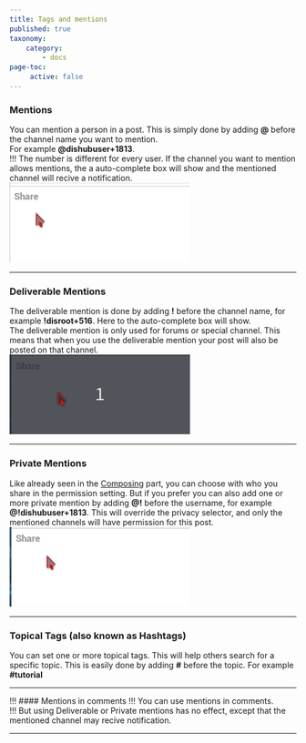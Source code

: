 ```yaml
---
title: Tags and mentions
published: true
taxonomy:
    category:
        - docs
page-toc:
     active: false
---
```

### Mentions

You can mention a person in a post. This is simply done by adding **@** before the channel name you want to mention.  
For example **@dishubuser+1813**.  
!!! The number is different for every user.
If the channel you want to mention allows mentions, the a auto-complete box will show and the mentioned channel will recive a notification.  
![mention](en/Mention.gif)

---

### Deliverable Mentions

The deliverable mention is done by adding **!** before the channel name, for example **!disroot+516**. Here to the auto-complete box will show.  
The deliverable mention is only used for forums or special channel. This means that when you use the deliverable mention your post will also be posted on that channel.  
![DeliverableMention](en/DeliverableMention.gif)

---

### Private Mentions

Like already seen in the [Composing](../composing) part, you can choose with who you share in the permission setting. But if you prefer you can also add one or more private mention by adding **@!** before the username, for example **@!dishubuser+1813**. This will override the privacy selector, and only the mentioned channels will have permission for this post.  
![PrivateMention](en/PrivateMention.gif)

---

### Topical Tags (also known as Hashtags)

You can set one or more topical tags. This will help others search for a specific topic. This is easily done by adding **#** before the topic. For example **#tutorial**

---

!!! #### Mentions in comments
!!! You can use mentions in comments.  
!!! But using Deliverable or Private mentions has no effect, except that the mentioned channel may recive notification.

---
